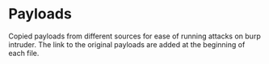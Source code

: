 # Payloads
Copied payloads from different sources for ease of running attacks on burp intruder.
The link to the original payloads are added at the beginning of each file.
